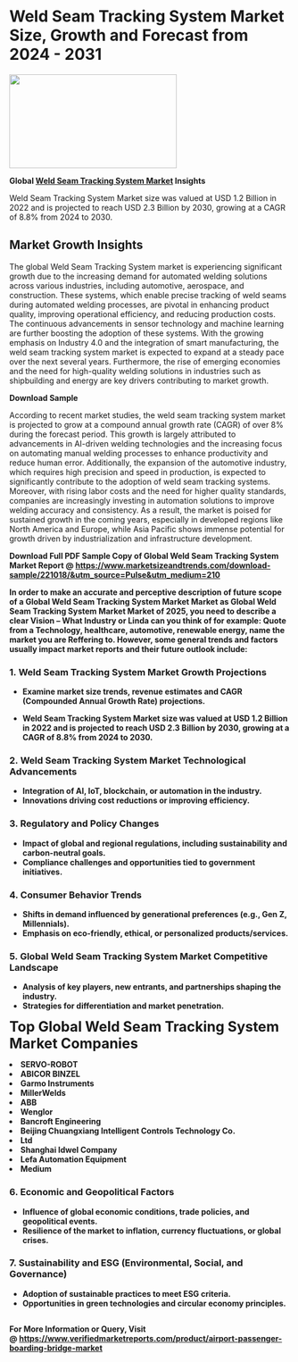 <H1>Weld Seam Tracking System Market Size, Growth and Forecast from 2024 - 2031</H1><img class="aligncenter size-medium wp-image-584254" src="https://thirdeyenews.in/wp-content/uploads/2024/09/Global-Market-Research-300x168.jpeg" alt="" width="300" height="168" /><p><strong>Global&nbsp;<a href="https://www.marketsizeandtrends.com/download-sample/221018/&amp;utm_source=Pulse&amp;utm_medium=210">Weld Seam Tracking System Market</a> Insights</strong></p><p>Weld Seam Tracking System Market size was valued at USD 1.2 Billion in 2022 and is projected to reach USD 2.3 Billion by 2030, growing at a CAGR of 8.8% from 2024 to 2030.</p><p><h2>Market Growth Insights</h2> <p>The global Weld Seam Tracking System market is experiencing significant growth due to the increasing demand for automated welding solutions across various industries, including automotive, aerospace, and construction. These systems, which enable precise tracking of weld seams during automated welding processes, are pivotal in enhancing product quality, improving operational efficiency, and reducing production costs. The continuous advancements in sensor technology and machine learning are further boosting the adoption of these systems. With the growing emphasis on Industry 4.0 and the integration of smart manufacturing, the weld seam tracking system market is expected to expand at a steady pace over the next several years. Furthermore, the rise of emerging economies and the need for high-quality welding solutions in industries such as shipbuilding and energy are key drivers contributing to market growth.</p> <p><strong>Download Sample</strong></p> <p>According to recent market studies, the weld seam tracking system market is projected to grow at a compound annual growth rate (CAGR) of over 8% during the forecast period. This growth is largely attributed to advancements in AI-driven welding technologies and the increasing focus on automating manual welding processes to enhance productivity and reduce human error. Additionally, the expansion of the automotive industry, which requires high precision and speed in production, is expected to significantly contribute to the adoption of weld seam tracking systems. Moreover, with rising labor costs and the need for higher quality standards, companies are increasingly investing in automation solutions to improve welding accuracy and consistency. As a result, the market is poised for sustained growth in the coming years, especially in developed regions like North America and Europe, while Asia Pacific shows immense potential for growth driven by industrialization and infrastructure development.</p> <p><strong></p><p><span class=""><strong>Download Full PDF Sample Copy of Global Weld Seam Tracking System Market Report</strong> @ <a href="https://www.marketsizeandtrends.com/download-sample/221018/&amp;utm_source=Pulse&amp;utm_medium=210" target="_blank">https://www.marketsizeandtrends.com/download-sample/221018/&amp;utm_source=Pulse&amp;utm_medium=210</a></span></p><p>In order to make an accurate and perceptive description of future scope of a Global&nbsp;Weld Seam Tracking System Market Market as Global&nbsp;Weld Seam Tracking System Market Market of 2025, you need to describe a clear Vision &ndash; What Industry or Linda can you think of for example: Quote from a Technology, healthcare, automotive, renewable energy, name the market you are Reffering to. However, some general trends and factors usually impact market reports and their future outlook include:</p><h3>1.&nbsp;<strong>Weld Seam Tracking System Market Growth Projections</strong></h3><ul><li>Examine market size trends, revenue estimates and CAGR (Compounded Annual Growth Rate) projections.</li><li><p>Weld Seam Tracking System Market size was valued at USD 1.2 Billion in 2022 and is projected to reach USD 2.3 Billion by 2030, growing at a CAGR of 8.8% from 2024 to 2030.</p></li></ul><h3>2.&nbsp;<strong>Weld Seam Tracking System Market Technological Advancements</strong></h3><ul><li>Integration of AI, IoT, blockchain, or automation in the industry.</li><li>Innovations driving cost reductions or improving efficiency.</li></ul><h3>3.&nbsp;<strong>Regulatory and Policy Changes</strong></h3><ul><li>Impact of global and regional regulations, including sustainability and carbon-neutral goals.</li><li>Compliance challenges and opportunities tied to government initiatives.</li></ul><h3>4.&nbsp;<strong>Consumer Behavior Trends</strong></h3><ul><li>Shifts in demand influenced by generational preferences (e.g., Gen Z, Millennials).</li><li>Emphasis on eco-friendly, ethical, or personalized products/services.</li></ul><h3>5.&nbsp;<strong>Global Weld Seam Tracking System Market Competitive Landscape</strong></h3><ul><li>Analysis of key players, new entrants, and partnerships shaping the industry.</li><li>Strategies for differentiation and market penetration.</li></ul><p data-pm-slice="1 1 []"><span style="color: inherit; font-family: inherit; font-size: 25px;">Top Global Weld Seam Tracking System Market Companies</span></p><div class="" data-test-id=""><p><li>SERVO-ROBOT</li><li> ABICOR BINZEL</li><li> Garmo Instruments</li><li> MillerWelds</li><li> ABB</li><li> Wenglor</li><li> Bancroft Engineering</li><li> Beijing Chuangxiang Intelligent Controls Technology Co.</li><li> Ltd</li><li> Shanghai Idwel Company</li><li> Lefa Automation Equipment</li><li> Medium</li></p></div><h3>6.&nbsp;<strong>Economic and Geopolitical Factors</strong></h3><ul><li>Influence of global economic conditions, trade policies, and geopolitical events.</li><li>Resilience of the market to inflation, currency fluctuations, or global crises.</li></ul><h3>7.&nbsp;<strong>Sustainability and ESG (Environmental, Social, and Governance)</strong></h3><ul><li>Adoption of sustainable practices to meet ESG criteria.</li><li>Opportunities in green technologies and circular economy principles.</li></ul><h2><strong style="font-size: 14px;">For More Information or Query, Visit @&nbsp;</strong><a style="background-color: #ffffff; font-size: 14px;" href="https://www.marketsizeandtrends.com/report/weld-seam-tracking-system-market/" target="_blank">https://www.verifiedmarketreports.com/product/airport-passenger-boarding-bridge-market</a></h2>
